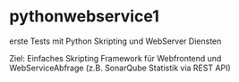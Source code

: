 # pythonwebservice1
erste Tests mit Python Skripting und WebServer Diensten

Ziel: Einfaches Skripting Framework für Webfrontend und WebServiceAbfrage (z.B. SonarQube Statistik via REST API)

